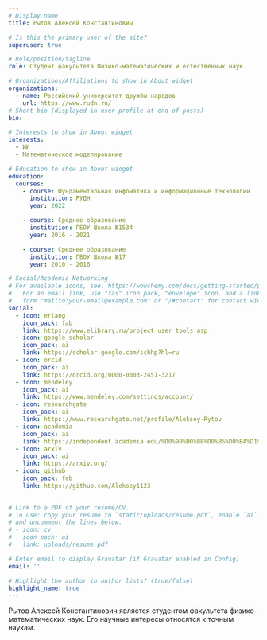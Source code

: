 ```yaml
---
# Display name
title: Рытов Алексей Константинович

# Is this the primary user of the site?
superuser: true

# Role/position/tagline
role: Студент факультета Физико-математических и естественных наук

# Organizations/Affiliations to show in About widget
organizations:
  - name: Российский университет дружбы народов
    url: https://www.rudn.ru/
# Short bio (displayed in user profile at end of posts)
bio: 

# Interests to show in About widget
interests:
  - ИИ
  - Математическое моделирование

# Education to show in About widget
education:
  courses:
    - course: Фундаментальная инфоматика и информационные технологии
      institution: РУДН
      year: 2022

    - course: Среднее образование
      institution: ГБОУ Школа №1534
      year: 2016 - 2021

    - course: Среднее образование
      institution: ГБОУ Школа №17
      year: 2010 - 2016

# Social/Academic Networking
# For available icons, see: https://wowchemy.com/docs/getting-started/page-builder/#icons
#   For an email link, use "fas" icon pack, "envelope" icon, and a link in the
#   form "mailto:your-email@example.com" or "/#contact" for contact widget.
social:
  - icon: erlang
    icon_pack: fab
    link: https://www.elibrary.ru/project_user_tools.asp
  - icon: google-scholar
    icon_pack: ai
    link: https://scholar.google.com/schhp?hl=ru
  - icon: orcid
    icon_pack: ai
    link: https://orcid.org/0000-0003-2451-3217
  - icon: mendeley
    icon_pack: ai
    link: https://www.mendeley.com/settings/account/
  - icon: researchgate
    icon_pack: ai
    link: https://www.researchgate.net/profile/Aleksey-Rytov
  - icon: academia
    icon_pack: ai
    link: https://independent.academia.edu/%D0%90%D0%BB%D0%B5%D0%BA%D1%81%D0%B5%D0%B9%D0%A0%D1%8B%D1%82%D0%BE%D0%B2
  - icon: arxiv
    icon_pack: ai
    link: https://arxiv.org/
  - icon: github
    icon_pack: fab
    link: https://github.com/Aleksey1123
    

# Link to a PDF of your resume/CV.
# To use: copy your resume to `static/uploads/resume.pdf`, enable `ai` icons in `params.toml`,
# and uncomment the lines below.
# - icon: cv
#   icon_pack: ai
#   link: uploads/resume.pdf

# Enter email to display Gravatar (if Gravatar enabled in Config)
email: ''

# Highlight the author in author lists? (true/false)
highlight_name: true
---
```


Рытов Алексей Константинович является студентом факультета физико-математических наук. Его научные интересы относятся к точным наукам.

